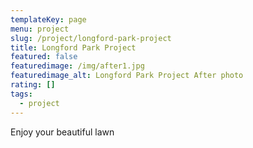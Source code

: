 ```yaml
---
templateKey: page
menu: project
slug: /project/longford-park-project
title: Longford Park Project
featured: false
featuredimage: /img/after1.jpg
featuredimage_alt: Longford Park Project After photo
rating: []
tags:
  - project
---
```


Enjoy your beautiful lawn
